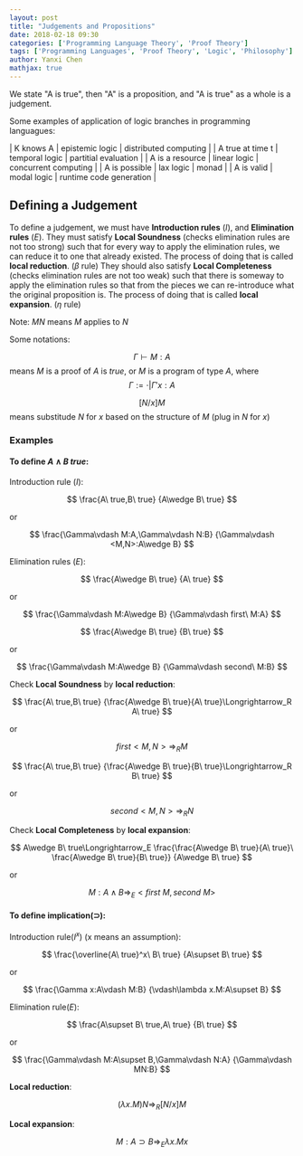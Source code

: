 ```yaml
---
layout: post
title: "Judgements and Propositions"
date: 2018-02-18 09:30
categories: ['Programming Language Theory', 'Proof Theory'] 
tags: ['Programming Languages', 'Proof Theory', 'Logic', 'Philosophy'] 
author: Yanxi Chen
mathjax: true
---
```



We state "A is true", then "A" is a proposition, and "A is true" as a whole is a judgement.

Some examples of application of logic branches in programming languagues:

| K knows A | epistemic logic | distributed computing |
| A true at time t  | temporal logic | partitial evaluation |
| A is a resource | linear logic | concurrent computing |
| A is possible | lax logic | monad |
| A is valid | modal logic | runtime code generation |

## Defining a Judgement

To define a judgement, we must have __Introduction rules__ ($I$), and __Elimination rules__ ($E$).
They must satisfy __Local Soundness__ (checks elimination rules are not too strong) such that
for every way to apply the elimination rules, we can reduce it to one that already existed.
The process of doing that is called __local reduction__. ($\beta$ rule)
They should also satisfy __Local Completeness__ (checks elimination rules are not too weak) such that
there is someway to apply the elimination rules so that from the pieces we can
re-introduce what the original proposition is. The process of doing that is called __local expansion__. ($\eta$ rule)

Note: $MN$ means $M$ applies to $N$

Some notations:

$$
\Gamma\vdash M:A
$$
means $M$ is a proof of $A$ is $true$, or $M$ is a program of type $A$, where
$$
\Gamma:=\cdot|\Gamma'x:A
$$

$$
[N/x]M
$$
means substitude $N$ for $x$ based on the structure of $M$ (plug in $N$ for $x$)

<!--more-->

### Examples

#### To define $A\wedge B\ true$:

Introduction rule ($I$):

$$
\frac{A\ true,B\ true}
{A\wedge B\ true}
$$

or

$$
\frac{\Gamma\vdash M:A,\Gamma\vdash N:B}
{\Gamma\vdash <M,N>:A\wedge B}
$$

Elimination rules ($E$):

$$
\frac{A\wedge B\ true}
{A\ true}
$$

or

$$
\frac{\Gamma\vdash M:A\wedge B}
{\Gamma\vdash first\ M:A}
$$

$$
\frac{A\wedge B\ true}
{B\ true}
$$

or

$$
\frac{\Gamma\vdash M:A\wedge B}
{\Gamma\vdash second\ M:B}
$$

Check __Local Soundness__ by __local reduction__:

$$
\frac{A\ true,B\ true}
{\frac{A\wedge B\ true}{A\ true}\Longrightarrow_R A\ true}
$$

or

$$
first<M,N>\Longrightarrow_RM
$$

$$
\frac{A\ true,B\ true}
{\frac{A\wedge B\ true}{B\ true}\Longrightarrow_R B\ true}
$$

or

$$
second<M,N>\Longrightarrow_RN
$$

Check __Local Completeness__ by __local expansion__:

$$
A\wedge B\ true\Longrightarrow_E \frac{\frac{A\wedge B\ true}{A\ true}\ \frac{A\wedge B\ true}{B\ true}}
{A\wedge B\ true}
$$

or

$$
M:A\wedge B\Longrightarrow_E<first\ M,second\ M>
$$

#### To define implication($\supset$):

Introduction rule($I^x$) (x means an assumption):

$$
\frac{\overline{A\ true}^x\ B\ true}
{A\supset B\ true}
$$

or

$$
\frac{\Gamma x:A\vdash M:B}
{\vdash\lambda x.M:A\supset B}
$$

Elimination rule($E$):

$$
\frac{A\supset B\ true,A\ true}
{B\ true}
$$

or

$$
\frac{\Gamma\vdash M:A\supset B,\Gamma\vdash N:A}
{\Gamma\vdash MN:B}
$$

__Local reduction__:

$$
(\lambda x.M)N\Longrightarrow_R[N/x]M
$$

__Local expansion__:

$$
M:A\supset B\Longrightarrow_E\lambda x.Mx
$$
